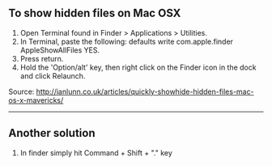 ## To show hidden files on Mac OSX


1. Open Terminal found in Finder > Applications > Utilities.
2. In Terminal, paste the following: defaults write com.apple.finder AppleShowAllFiles YES.
3. Press return.
4. Hold the 'Option/alt' key, then right click on the Finder icon in the dock and click Relaunch.

Source: http://ianlunn.co.uk/articles/quickly-showhide-hidden-files-mac-os-x-mavericks/

_____________

## Another solution

1. In finder simply hit Command + Shift + "." key

